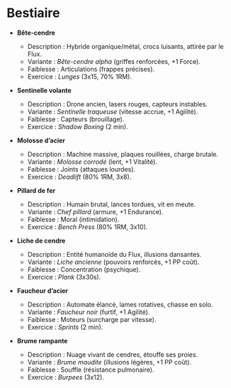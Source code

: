 # Bestiaire
- **Bête-cendre**  
  - Description : Hybride organique/métal, crocs luisants, attirée par le Flux.  
  - Variante : *Bête-cendre alpha* (griffes renforcées, +1 Force).  
  - Faiblesse : Articulations (frappes précises).  
  - Exercice : *Lunges* (3x15, 70% 1RM).  

- **Sentinelle volante**  
  - Description : Drone ancien, lasers rouges, capteurs instables.  
  - Variante : *Sentinelle traqueuse* (vitesse accrue, +1 Agilité).  
  - Faiblesse : Capteurs (brouillage).  
  - Exercice : *Shadow Boxing* (2 min).  

- **Molosse d’acier**  
  - Description : Machine massive, plaques rouillées, charge brutale.  
  - Variante : *Molosse corrodé* (lent, +1 Vitalité).  
  - Faiblesse : Joints (attaques lourdes).  
  - Exercice : *Deadlift* (80% 1RM, 3x8).  

- **Pillard de fer**  
  - Description : Humain brutal, lances tordues, vit en meute.  
  - Variante : *Chef pillard* (armure, +1 Endurance).  
  - Faiblesse : Moral (intimidation).  
  - Exercice : *Bench Press* (80% 1RM, 3x10).  

- **Liche de cendre**  
  - Description : Entité humanoïde du Flux, illusions dansantes.  
  - Variante : *Liche ancienne* (pouvoirs renforcés, +1 PP coût).  
  - Faiblesse : Concentration (psychique).  
  - Exercice : *Plank* (3x30s).  

- **Faucheur d’acier**  
  - Description : Automate élancé, lames rotatives, chasse en solo.  
  - Variante : *Faucheur noir* (furtif, +1 Agilité).  
  - Faiblesse : Moteurs (surcharge par vitesse).  
  - Exercice : *Sprints* (2 min).  

- **Brume rampante**  
  - Description : Nuage vivant de cendres, étouffe ses proies.  
  - Variante : *Brume maudite* (illusions légères, +1 PP coût).  
  - Faiblesse : Souffle (résistance pulmonaire).  
  - Exercice : *Burpees* (3x12).  

